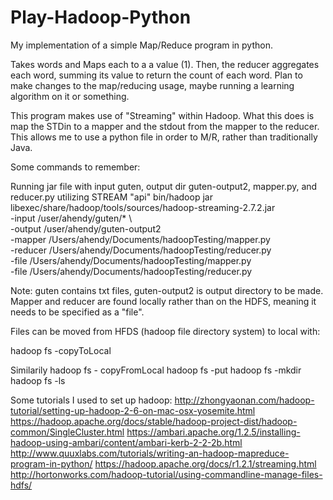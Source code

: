 # Play-Hadoop-Python

My implementation of a simple Map/Reduce program in python.

Takes words and Maps each to a a value (1). Then, the reducer aggregates each word, summing its value to return the count of each word.
Plan to make changes to the map/reducing usage, maybe running a learning algorithm on it or something.

This program makes use of "Streaming" within Hadoop. What this does is map the STDin to a mapper and the stdout from the mapper to the reducer.
This allows me to use a python file in order to M/R, rather than traditionally Java.

Some commands to remember: 

Running jar file with input guten, output dir guten-output2, mapper.py, and reducer.py utilizing STREAM "api"
bin/hadoop jar libexec/share/hadoop/tools/sources/hadoop-streaming-2.7.2.jar \
    -input /user/ahendy/guten/* \   
    -output /user/ahendy/guten-output2 \
    -mapper /Users/ahendy/Documents/hadoopTesting/mapper.py  \
    -reducer /Users/ahendy/Documents/hadoopTesting/reducer.py \
    -file /Users/ahendy/Documents/hadoopTesting/mapper.py \
    -file /Users/ahendy/Documents/hadoopTesting/reducer.py

Note: guten contains txt files, guten-output2 is output directory to be made.
Mapper and reducer are found locally rather than on the HDFS, meaning it needs to be specified as a "file".

Files can be moved from HFDS (hadoop file directory system) to local with:

  hadoop fs -copyToLocal <hfdsfile/> <localdir>
  
Similarily 
  hadoop fs - copyFromLocal <localfile/> <hfdsdir>
  hadoop fs -put
  hadoop fs -mkdir
  hadoop fs -ls


Some tutorials I used to set up hadoop:
  http://zhongyaonan.com/hadoop-tutorial/setting-up-hadoop-2-6-on-mac-osx-yosemite.html
  https://hadoop.apache.org/docs/stable/hadoop-project-dist/hadoop-common/SingleCluster.html
  https://ambari.apache.org/1.2.5/installing-hadoop-using-ambari/content/ambari-kerb-2-2-2b.html
  http://www.quuxlabs.com/tutorials/writing-an-hadoop-mapreduce-program-in-python/
  https://hadoop.apache.org/docs/r1.2.1/streaming.html
  http://hortonworks.com/hadoop-tutorial/using-commandline-manage-files-hdfs/
